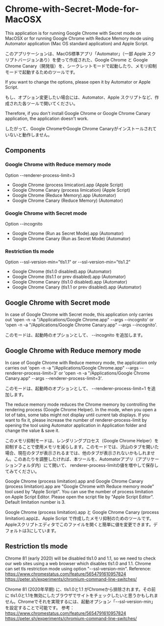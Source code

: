 # Chrome-with-Secret-Mode-for-MacOSX
This application is for running Google Chrome with Secret mode on MacOSX or for running Google Chrome with Reduce Memory mode using Automator application (Mac OS standard application) and Apple Script.

このアプリケーションは、MacOS標準アプリ「Automator」（一部 Apple スクリプトバージョンあり）を使って作成された、Google Chrome と Google Chrome Canary（開発版）を、シークレットモードで起動したり、メモリ抑制モードで起動するためのツールです。

If you want to change the options, please open it by Automator or Apple Script.

もし、オプション変更したい場合には、Automator、Apple スクリプトなど、作成された各ツールで開いてください。

Therefore, if you don't install Google Chrome or Google Chrome Canary application, the application doesn't work.

したがって、Google ChromeやGoogle Chrome Canaryがインストールされていないと動作しません。

## Components 

### Google Chrome with Reduce memory mode

Option --renderer-process-limit=3

- Google Chrome (process limication).app (Apple Script)
- Google Chrome Canary (process limication) (Apple Script)
- Google Chrome (Reduce Memory).app (Automator)
- Google Chrome Canary (Reduce Memory) (Automator)

### Google Chrome with Secret mode

Option  --incognito

- Google Chrome (Run as Secret Mode).app (Automator)
- Google Chrome Canary (Run as Secret Mode) (Automator)


### Restriction tls mode

Option --ssl-version-min="tls1.1" or --ssl-version-min="tls1.2" 

- Google Chrome (tls1.0 disabled).app  (Automator)
- Google Chrome (tls1.1 or prev disabled).app (Automator)
- Google Chrome Canary (tls1.0 disabled).app  (Automator)
- Google Chrome Canary (tls1.1 or prev disabled).app (Automator)

## Google Chrome with Secret mode
In case of Google Chrome with Secret mode, this application only carries out 'open -n -a "/Applications/Google Chrome.app" --args --incognito' or 'open -n -a "/Applications/Google Chrome Canary.app" --args --incognito'.

このモードは、起動時のオプションとして、 --incognito を追加します。

## Google Chrome with Reduce memory mode
In case of Google Chrome with Reduce memory mode, the application only carries out 'open -n -a "/Applications/Google Chrome.app" --args --renderer-process-limit=3' or 'open -n -a "/Applications/Google Chrome Canary.app" --args --renderer-process-limit=3'.

このモードは、起動時のオプションとして、 --renderer-process-limit=1 を追加します。

The reduce memory mode reduces the Chrome memory by controlling the rendering process (Google Chrome Helper). In the mode, when you open a lot of tabs, some tabs might not display until current tab displays. If you want to fix it, please increase the number of renderer-process-limit by opening the tool using Automator application in Application folder and change the value & save it.

このメモリ抑制モードは、レンダリングプロセス（Google Chrome Helper）を抑制することで使用メモリを減らします。このモードでは、沢山のタブを開いた場合、現在のタブが表示されるまでは、他のタブが表示されないかもしれません。このあたりを調整したければ、本ツールを、Automatorアプリ（アプリケーションフォルダ内）にて開いて、 renderer-process-limitの値を増やして保存してみてください。

Google Chrome (process limitation).app and Google Chrome Canary (process limitation).app are "Google Chrome with Reduce memory mode" tool used by "Apple Script".
You can use the number of process limitation on Apple Script Editor.
Please open the script file by "Apple Script Editor". Default limitation number is 3.

Google Chrome (process limitation).app と Google Chrome Canary (process limitation).appは、Apple Script で作成したメモリ抑制のためのツールです。
Appleスクリプトエディタでこのファイルを開くと簡単に値を変更できます。デフォルトは3にしています。

## Restriction tls mode
Chrome 81 (early 2020) will be disabled tls1.0 and 1.1, so we need to check our web sites using a web browser which disables tls1.0 and 1.1. Chrome can set tls restriction mode using option "--ssl-version-min".
Reference: https://www.chromestatus.com/feature/5654791610957824
https://peter.sh/experiments/chromium-command-line-switches/

Chrome 81 (2020年早期) に、tls1.0と1.1 がChromeから排除されます。その前に tls1.0と1.1を無効にしたブラウザでサイトをチェックしたいと思うかもしれません。Chromeでそれを実現するには、起動オプション「--ssl-version-min」を設定することで可能です。
参考：
https://www.chromestatus.com/feature/5654791610957824
https://peter.sh/experiments/chromium-command-line-switches/

